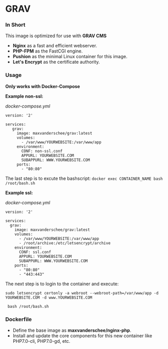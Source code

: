 # GRAV

### In Short
This image is optimized for use with **GRAV CMS**
+ **Nginx** as a fast and efficient webserver.
+ **PHP-FPM** as the FastCGI engine.
+ **Pushion** as the minimal Linux container for this image.
+ **Let's Encrypt** as the certificate authority.

### Usage
**Only works with Docker-Compose**

**Example non-ssl:**

*docker-compose.yml*

    version: '2'

    services:
       grav:
         image: maxvanderschee/grav:latest
         volumes:
           - /var/www/YOURWEBSITE:/var/www/app
         environment:
           CONF: non-ssl.conf
           APPURL: YOURWEBSITE.COM
           SUBAPPURL: WWW.YOURWEBSITE.COM
         ports:
           - "80:80"

The last step is to excute the bashscript:
``docker exec CONTAINER_NAME bash /root/bash.sh``

**Example ssl:**

*docker-compose.yml*

    version: '2'

    services:
      grav:
        image: maxvanderschee/grav:latest
        volumes:
          - /var/www/YOURWEBSITE:/var/www/app
          - /root/archive:/etc/letsencrypt/archive
        environment:
          CONF: ssl.conf
          APPURL: YOURWEBSITE.COM
          SUBAPPURL: WWW.YOURWEBSITE.COM
        ports:
          - "80:80"
          - "443:443"

The next step is to login to the container and execute:

``sudo letsencrypt certonly -a webroot --webroot-path=/var/www/app -d YOURWEBSITE.COM -d www.YOURWEBSITE.COM``

`` bash /root/bash.sh``

### Dockerfile

+ Define the base image as **maxvanderschee/nginx-php**.
+ Install and update the core components for this new container like PHP7.0-cli, PHP7.0-gd, etc.
